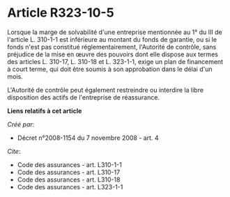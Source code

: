 # Article R323-10-5

Lorsque la marge de solvabilité d'une entreprise mentionnée au 1° du III de l'article L. 310-1-1 est inférieure au montant du
fonds de garantie, ou si le fonds n'est pas constitué réglementairement, l'Autorité de contrôle, sans préjudice de la mise en
œuvre des pouvoirs dont elle dispose aux termes des articles L. 310-17, L. 310-18 et L. 323-1-1, exige un plan de financement
à court terme, qui doit être soumis à son approbation dans le délai d'un mois.

L'Autorité de contrôle peut également restreindre ou interdire la libre disposition des actifs de l'entreprise de
réassurance.

**Liens relatifs à cet article**

_Créé par_:

  - Décret n°2008-1154 du 7 novembre 2008 - art. 4

_Cite_:

  - Code des assurances - art. L310-1-1
  - Code des assurances - art. L310-17
  - Code des assurances - art. L310-18
  - Code des assurances - art. L323-1-1
